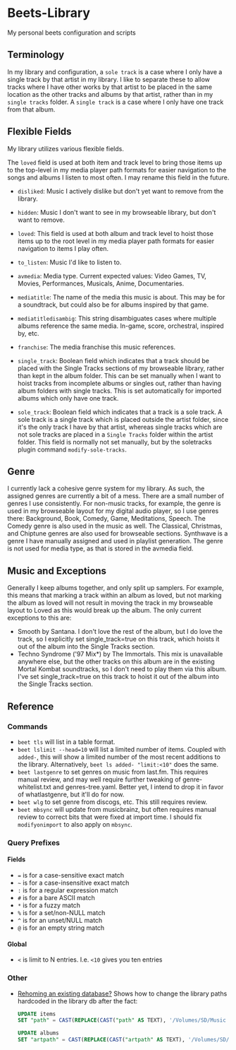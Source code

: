 # Beets-Library

My personal beets configuration and scripts

## Terminology

In my library and configuration, a `sole track` is a case where I only have a single track by that artist in my library. I like to separate these to allow tracks where I have other works by that artist to be placed in the same location as the other tracks and albums by that artist, rather than in my `single tracks` folder.
A `single track` is a case where I only have one track from that album.

## Flexible Fields

My library utilizes various flexible fields.

The `loved` field is used at both item and track level to bring those items up to the top-level in my media player path formats for easier navigation to the songs and albums I listen to most often. I may rename this field in the future.

- `disliked`: Music I actively dislike but don't yet want to remove from the library.
- `hidden`: Music I don't want to see in my browseable library, but don't want to remove.
- `loved`: This field is used at both album and track level to hoist those items up to the root level in my media player path formats for easier navigation to items I play often.
- `to_listen`: Music I'd like to listen to.
- `avmedia`: Media type. Current expected values: Video Games, TV, Movies, Performances, Musicals, Anime, Documentaries.
- `mediatitle`: The name of the media this music is about. This may be for a soundtrack, but could also be for albums inspired by that game.
- `mediatitledisambig`: This string disambiguates cases where multiple albums reference the same media. In-game, score, orchestral, inspired by, etc.
- `franchise`: The media franchise this music references.

- `single_track`: Boolean field which indicates that a track should be placed with the Single Tracks sections of my browseable library, rather than kept in the album folder. This can be set manually when I want to hoist tracks from incomplete albums or singles out, rather than having album folders with single tracks. This is set automatically for imported albums which only have one track.
- `sole_track`: Boolean field which indicates that a track is a sole track. A sole track is a single track which is placed outside the artist folder, since it's the only track I have by that artist, whereas single tracks which are not sole tracks are placed in a `Single Tracks` folder within the artist folder. This field is normally not set manually, but by the soletracks plugin command `modify-sole-tracks`.

## Genre

I currently lack a cohesive genre system for my library. As such, the assigned genres are currently a bit of a mess. There are a small number of genres I use consistently. For non-music tracks, for example, the genre is used in my browseable layout for my digital audio player, so I use genres there: Background, Book, Comedy, Game, Meditations, Speech. The Comedy genre is also used in the music as well. The Classical, Christmas, and Chiptune genres are also used for browseable sections. Synthwave is a genre I have manually assigned and used in playlist generation. The genre is not used for media type, as that is stored in the avmedia field.

## Music and Exceptions

Generally I keep albums together, and only split up samplers. For example, this means that marking a track within an album as loved, but not marking the album as loved will not result in moving the track in my browseable layout to Loved as this would break up the album. The only current exceptions to this are:

- Smooth by Santana. I don't love the rest of the album, but I do love the track, so I explicitly set single_track=true on this track, which hoists it out of the album into the Single Tracks section.
- Techno Syndrome ('97 Mix*) by The Immortals. This mix is unavailable anywhere else, but the other tracks on this album are in the existing Mortal Kombat soundtracks, so I don't need to play them via this album. I've set single_track=true on this track to hoist it out of the album into the Single Tracks section.

## Reference

### Commands

- `beet tls` will list in a table format.
- `beet lslimit --head=10` will list a limited number of items. Coupled with `added-`, this will show a limited number of the most recent additions to the library. Alternatively, `beet ls added- "limit:<10"` does the same.
- `beet lastgenre` to set genres on music from last.fm. This requires manual review, and may well require further tweaking of genre-whitelist.txt and genres-tree.yaml. Better yet, I intend to drop it in favor of whatlastgenre, but it'll do for now.
- `beet wlg` to set genre from discogs, etc. This still requires review.
- `beet mbsync` will update from musicbrainz, but often requires manual review to correct bits that were fixed at import time. I should fix `modifyonimport` to also apply on `mbsync`.

### Query Prefixes

#### Fields

- `=` is for a case-sensitive exact match
- `~` is for a case-insensitive exact match
- `:` is for a regular expression match
- `#` is for a bare ASCII match
- `*` is for a fuzzy match
- `%` is for a set/non-NULL match
- `^` is for an unset/NULL match
- `@` is for an empty string match

#### Global

- `<` is limit to N entries. I.e. `<10` gives you ten entries

### Other

- [Rehoming an existing database?](https://github.com/beetbox/beets/issues/1598) Shows how to change the library paths hardcoded in the library db after the fact:
  ```sql
  UPDATE items
  SET "path" = CAST(REPLACE(CAST("path" AS TEXT), '/Volumes/SD/Music Library/Library/', '/Volumes/Data/Music Library/Library/') AS BLOB);

  UPDATE albums
  SET "artpath" = CAST(REPLACE(CAST("artpath" AS TEXT), '/Volumes/SD/Music Library/Library/', '/Volumes/Data/Music Library/Library/') AS BLOB);
  ```
